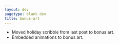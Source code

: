 ```yaml
---
layout: dev
pagetype: blank dev
title: bonus-art
---
```

- Moved holiday scribble from last post to bonus art.
- Embedded animations to bonus art.